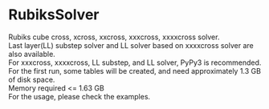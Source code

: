# RubiksSolver
Rubiks cube cross, xcross, xxcross, xxxcross, xxxxcross solver. <br>
Last layer(LL) substep solver and LL solver based on xxxxcross solver are also available.<br>
For xxxcross, xxxxcross, LL substep, and LL solver, PyPy3 is recommended.<br>
For the first run, some tables will be created, and need approximately 1.3 GB of disk space.<br>
Memory required <= 1.63 GB<br>
For the usage, please check the examples.
